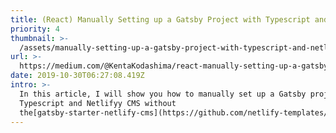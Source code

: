 ```yaml
---
title: (React) Manually Setting up a Gatsby Project with Typescript and Netlify CMS
priority: 4
thumbnail: >-
  /assets/manually-setting-up-a-gatsby-project-with-typescript-and-netlify-cms-thumbnail.png
url: >-
  https://medium.com/@KentaKodashima/react-manually-setting-up-a-gatsby-project-with-typescript-and-netlify-cms-f048a06874ac
date: 2019-10-30T06:27:08.419Z
intro: >-
  In this article, I will show you how to manually set up a Gatsby project with
  Typescript and Netlifyy CMS without
  the[gatsby-starter-netlify-cms](https://github.com/netlify-templates/gatsby-starter-netlify-cms)starter.
---
```


